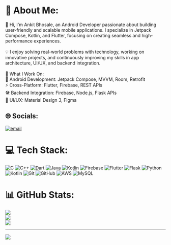# 💫 About Me:
👋 Hi, I'm Ankit Bhosale, an Android Developer passionate about building user-friendly and scalable mobile applications. I specialize in Jetpack Compose, Kotlin, and Flutter, focusing on creating seamless and high-performance experiences.<br><br>💡 I enjoy solving real-world problems with technology, working on innovative projects, and continuously improving my skills in app architecture, UI/UX, and backend integration.<br><br>🔹 What I Work On:<br>📱 Android Development: Jetpack Compose, MVVM, Room, Retrofit<br>⚡ Cross-Platform: Flutter, Firebase, REST APIs<br>🛠️ Backend Integration: Firebase, Node.js, Flask APIs<br>🎨 UI/UX: Material Design 3, Figma


## 🌐 Socials:
[![email](https://img.shields.io/badge/Email-D14836?logo=gmail&logoColor=white)](mailto:ankitbhosale100@gmail.com) 

# 💻 Tech Stack:
![C](https://img.shields.io/badge/c-%2300599C.svg?style=for-the-badge&logo=c&logoColor=white) ![C++](https://img.shields.io/badge/c++-%2300599C.svg?style=for-the-badge&logo=c%2B%2B&logoColor=white) ![Dart](https://img.shields.io/badge/dart-%230175C2.svg?style=for-the-badge&logo=dart&logoColor=white) ![Java](https://img.shields.io/badge/java-%23ED8B00.svg?style=for-the-badge&logo=openjdk&logoColor=white) ![Kotlin](https://img.shields.io/badge/kotlin-%237F52FF.svg?style=for-the-badge&logo=kotlin&logoColor=white) ![Firebase](https://img.shields.io/badge/firebase-%23039BE5.svg?style=for-the-badge&logo=firebase) ![Flutter](https://img.shields.io/badge/Flutter-%2302569B.svg?style=for-the-badge&logo=Flutter&logoColor=white) ![Flask](https://img.shields.io/badge/flask-%23000.svg?style=for-the-badge&logo=flask&logoColor=white) ![Python](https://img.shields.io/badge/python-3670A0?style=for-the-badge&logo=python&logoColor=ffdd54) ![Kotlin](https://img.shields.io/badge/kotlin-%237F52FF.svg?style=for-the-badge&logo=kotlin&logoColor=white) ![Git](https://img.shields.io/badge/git-%23F05033.svg?style=for-the-badge&logo=git&logoColor=white) ![GitHub](https://img.shields.io/badge/github-%23121011.svg?style=for-the-badge&logo=github&logoColor=white) ![AWS](https://img.shields.io/badge/AWS-%23FF9900.svg?style=for-the-badge&logo=amazon-aws&logoColor=white) ![MySQL](https://img.shields.io/badge/mysql-4479A1.svg?style=for-the-badge&logo=mysql&logoColor=white)
# 📊 GitHub Stats:
![](https://github-readme-stats.vercel.app/api?username=Ankit2226&theme=dark&hide_border=false&include_all_commits=false&count_private=false)<br/>
![](https://github-readme-streak-stats.herokuapp.com/?user=Ankit2226&theme=dark&hide_border=false)<br/>
![](https://github-readme-stats.vercel.app/api/top-langs/?username=Ankit2226&theme=dark&hide_border=false&include_all_commits=false&count_private=false&layout=compact)

---
[![](https://visitcount.itsvg.in/api?id=Ankit2226&icon=0&color=0)](https://visitcount.itsvg.in)

<!-- Proudly created with GPRM ( https://gprm.itsvg.in ) -->
